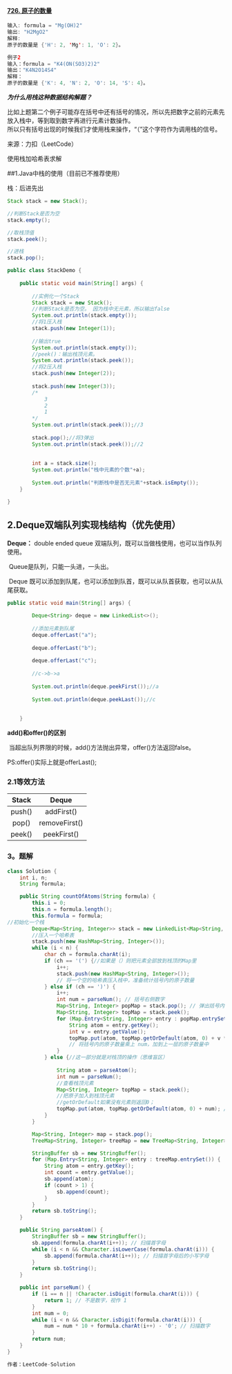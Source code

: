 #### [726. 原子的数量](https://leetcode-cn.com/problems/number-of-atoms/)

```java
输入: formula = "Mg(OH)2"
输出: "H2MgO2"
解释: 
原子的数量是 {'H': 2, 'Mg': 1, 'O': 2}。

例子2
输入：formula = "K4(ON(SO3)2)2"
输出："K4N2O14S4"
解释：
原子的数量是 {'K': 4, 'N': 2, 'O': 14, 'S': 4}。
```

***为什么用栈这种数据结构解题？***

​	比如上题第二个例子可能存在括号中还有括号的情况，所以先把数字之前的元素先放入栈中，等到取到数字再进行元素计数操作。	
	所以只有括号出现的时候我们才使用栈来操作，“（”这个字符作为调用栈的信号。

来源：力扣（LeetCode）

使用栈加哈希表求解

##1.Java中栈的使用（目前已不推荐使用）

栈：后进先出

```java
Stack stack = new Stack();

//判断Stack是否为空
stack.empty();

//取栈顶值
stack.peek();

//进栈
stack.pop();

public class StackDemo {
	
	public static void main(String[] args) {
        
        //实例化一个Stack
		Stack stack = new Stack();
		//判断Stack是否为空。 因为栈中无元素，所以输出false
		System.out.println(stack.empty());
		//将1压入栈
		stack.push(new Integer(1));
		
		//输出true
		System.out.println(stack.empty());
		//peek()：输出栈顶元素。
		System.out.println(stack.peek());
		//将2压入栈
		stack.push(new Integer(2));
		
		stack.push(new Integer(3));
		/*
			3
			2
			1
		*/
		System.out.println(stack.peek());//3
		
		stack.pop();//将3弹出
		System.out.println(stack.peek());//2
        
        
        int a = stack.size();	
		System.out.println("栈中元素的个数"+a);
		
		System.out.println("判断栈中是否无元素"+stack.isEmpty());
	}

}
```

## 2.Deque双端队列实现栈结构（优先使用）    

**Deque：** double ended queue  双端队列，既可以当做栈使用，也可以当作队列使用。  

​	Queue是队列，只能一头进，一头出。

​	Deque    既可以添加到队尾，也可以添加到队首，既可以从队首获取，也可以从队尾获取。

```java
public static void main(String[] args) {
		
		Deque<String> deque = new LinkedList<>();
		
		//添加元素到队尾
		deque.offerLast("a");
		
		deque.offerLast("b");
		
		deque.offerLast("c");
		
		//c->b->a
		
		System.out.println(deque.peekFirst());//a
		
		System.out.println(deque.peekLast());//c
		
		
	}
```



**add()和offer()的区别**

​	当超出队列界限的时候，add()方法抛出异常，offer()方法返回false。

PS:offer()实际上就是offerLast();

### 2.1等效方法

| Stack  |     Deque     |
| :----: | :-----------: |
| push() |  addFirst()   |
| pop()  | removeFirst() |
| peek() |  peekFirst()  |



### 3。题解

```java
class Solution {
    int i, n;
    String formula;

    public String countOfAtoms(String formula) {
        this.i = 0;
        this.n = formula.length();
        this.formula = formula;
//初始化一个栈
        Deque<Map<String, Integer>> stack = new LinkedList<Map<String, Integer>>();
        //压入一个哈希表
        stack.push(new HashMap<String, Integer>());
        while (i < n) {
            char ch = formula.charAt(i);
            if (ch == '(') {//如果是（）则把元素全部放到栈顶的Map里
                i++;
                stack.push(new HashMap<String, Integer>()); 
                // 将一个空的哈希表压入栈中，准备统计括号内的原子数量
            } else if (ch == ')') {
                i++;
                int num = parseNum(); // 括号右侧数字
                Map<String, Integer> popMap = stack.pop(); // 弹出括号内的原子数量
                Map<String, Integer> topMap = stack.peek();
                for (Map.Entry<String, Integer> entry : popMap.entrySet()) {
                    String atom = entry.getKey();
                    int v = entry.getValue();
                    topMap.put(atom, topMap.getOrDefault(atom, 0) + v * num); 
                    // 将括号内的原子数量乘上 num，加到上一层的原子数量中
                }
            } else {//这一部分就是对栈顶的操作（思维盲区）
                
                String atom = parseAtom();
                int num = parseNum();
                //查看栈顶元素
                Map<String, Integer> topMap = stack.peek();
                //把原子加入到栈顶元素
                //getOrDefault如果没有元素则返回0；
                topMap.put(atom, topMap.getOrDefault(atom, 0) + num); // 统计原子数量
            }
        }

        Map<String, Integer> map = stack.pop();
        TreeMap<String, Integer> treeMap = new TreeMap<String, Integer>(map);

        StringBuffer sb = new StringBuffer();
        for (Map.Entry<String, Integer> entry : treeMap.entrySet()) {
            String atom = entry.getKey();
            int count = entry.getValue();
            sb.append(atom);
            if (count > 1) {
                sb.append(count);
            }
        }
        return sb.toString();
    }

    public String parseAtom() {
        StringBuffer sb = new StringBuffer();
        sb.append(formula.charAt(i++)); // 扫描首字母
        while (i < n && Character.isLowerCase(formula.charAt(i))) {
            sb.append(formula.charAt(i++)); // 扫描首字母后的小写字母
        }
        return sb.toString();
    }

    public int parseNum() {
        if (i == n || !Character.isDigit(formula.charAt(i))) {
            return 1; // 不是数字，视作 1
        }
        int num = 0;
        while (i < n && Character.isDigit(formula.charAt(i))) {
            num = num * 10 + formula.charAt(i++) - '0'; // 扫描数字
        }
        return num;
    }
}

作者：LeetCode-Solution

```

​	

